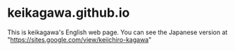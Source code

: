 # keikagawa.github.io

This is keikagawa's English web page.
You can see the Japanese version at "https://sites.google.com/view/keiichiro-kagawa"
